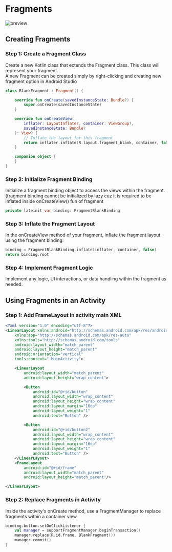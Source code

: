 # Fragments
![preview](https://github.com/AngryFalcon89/Fragments/assets/91687355/b1f1c94e-43c3-4ed0-89b2-9579cb14a168)

## Creating Fragments
### Step 1: Create a Fragment Class
Create a new Kotlin class that extends the Fragment class. This class will represent your fragment.<br> A new Fragment can be created simply by right-clicking and creating new fragment option in Android Studio 
```kotlin
class BlankFragment : Fragment() {

    override fun onCreate(savedInstanceState: Bundle?) {
        super.onCreate(savedInstanceState)
    }

    override fun onCreateView(
        inflater: LayoutInflater, container: ViewGroup?,
        savedInstanceState: Bundle?
    ): View? {
        // Inflate the layout for this fragment
        return inflater.inflate(R.layout.fragment_blank, container, false)
    }

    companion object {
    }
}
```

### Step 2: Initialize Fragment Binding
Initialize a fragment binding object to access the views within the fragment.(fragment binding cannot be initialized by lazy cuz it is required to be inflated inside onCreateView() fun of fragment

```java
private lateinit var binding: FragmentBlankBinding
```

### Step 3: Inflate the Fragment Layout
In the onCreateView method of your fragment, inflate the fragment layout using the fragment binding:

```kotlin
binding = FragmentBlankBinding.inflate(inflater, container, false)
return binding.root
```

### Step 4: Implement Fragment Logic
Implement any logic, UI interactions, or data handling within the fragment as needed.

## Using Fragments in an Activity

### Step 1: Add FrameLayout in activity main XML 

```xml
<?xml version="1.0" encoding="utf-8"?>
<LinearLayout xmlns:android="http://schemas.android.com/apk/res/android"
    xmlns:app="http://schemas.android.com/apk/res-auto"
    xmlns:tools="http://schemas.android.com/tools"
    android:layout_width="match_parent"
    android:layout_height="match_parent"
    android:orientation="vertical"
    tools:context=".MainActivity">

    <LinearLayout
        android:layout_width="match_parent"
        android:layout_height="wrap_content">

        <Button
            android:id="@+id/button"
            android:layout_width="wrap_content"
            android:layout_height="wrap_content"
            android:layout_margin="16dp"
            android:layout_weight="1"
            android:text="Button" />

        <Button
            android:id="@+id/button2"
            android:layout_width="wrap_content"
            android:layout_height="wrap_content"
            android:layout_margin="16dp"
            android:layout_weight="1"
            android:text="Button" />
    </LinearLayout>
    <FrameLayout
        android:id="@+id/frame"
        android:layout_width="match_parent"
        android:layout_height="match_parent"/>

</LinearLayout>
```
### Step 2: Replace Fragments in Activity
Inside the activity's onCreate method, use a FragmentManager to replace fragments within a container view.

```kotlin
binding.button.setOnClickListener {
    val manager = supportFragmentManager.beginTransaction()
    manager.replace(R.id.frame, BlankFragment())
    manager.commit()
}
```

